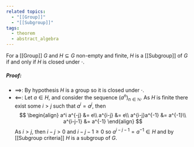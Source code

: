 ```yaml
---
related topics:
  - "[[Group]]"
  - "[[Subgroup]]"
tags:
  - theorem
  - abstract_algebra
---
```

For a [[Group]] $G$ and $H\subseteq G$ non-empty and finite, $H$ is a [[Subgroup]] of $G$ if and only if $H$ is closed under $\cdot$.
##### Proof:
- $\implies$:
	By hypothesis $H$ is a group so it is closed under $\cdot$.
- $\impliedby$:
	Let $a\in H$, and consider the sequence $(a^n)_{n\in \mathbb{N}}$. As $H$ is finite there exist some $i> j$ such that $a^i = a^j$, then$$
	\begin{align}
		a^i a^{-j} &= e\\
		a^{i-j} &= e\\
		a^{i-j}a^{-1} &= a^{-1}\\
		a^{i-j-1} &=  a^{-1}
	\end{align}
	$$As $i>j$, then $i-j>0$ and $i-j-1 \geq 0$ so $a^{i-j-1}=a^{-1} \in H$ and by [[Subgroup criteria]] $H$ is a subgroup of $G$.